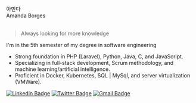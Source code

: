 <div>
  아만다 <br />
Amanda Borges
</div>
<br />

> Always looking for more knowledge

I'm in the 5th semester of my degree in software engineering
+ Strong foundation in PHP (Laravel), Python, Java, C, and JavaScript.
+ Specializing in full-stack development, Scrum methodology, and machine learning/artificial intelligence.
+ Proficient in Docker, Kubernetes, SQL | MySql, and server virtualization (VMWare).

[![Linkedin Badge](https://img.shields.io/badge/-Amanda%20Borges-961b3c?style=flat-square&logo=Linkedin&logoColor=white&link=https://www.linkedin.com/in/amandadecassiaborges/)](https://www.linkedin.com/in/amandadecassiaborges/) 
[![Twitter Badge](https://img.shields.io/badge/-@amanda_borgeses-961b3c?style=flat-square&labelColor=961b3c&logo=twitter&logoColor=white&link=https://twitter.com/amanda_esborges)](https://twitter.com/amanda_esborges) 
[![Gmail Badge](https://img.shields.io/badge/-contatoamandaborgessoftware@gmail.com-961b3c?style=flat-square&logo=Gmail&logoColor=white&link=mailto:contatoamandaborgessoftware@gmail.com)](mailto:contatoamandaborgessoftware@gmail.com)




